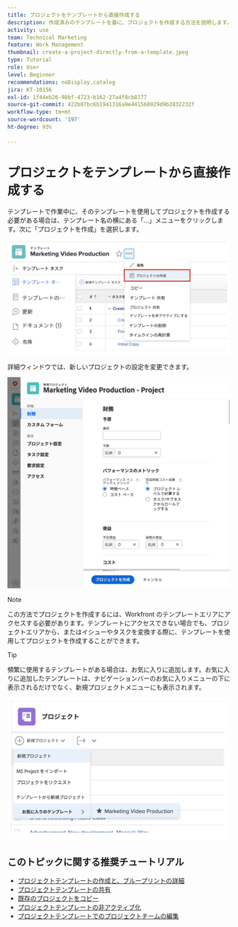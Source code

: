 ```yaml
---
title: プロジェクトをテンプレートから直接作成する
description: 作成済みのテンプレートを基に、プロジェクトを作成する方法を説明します。
activity: use
team: Technical Marketing
feature: Work Management
thumbnail: create-a-project-directly-from-a-template.jpeg
type: Tutorial
role: User
level: Beginner
recommendations: noDisplay,catalog
jira: KT-10156
exl-id: 1f44eb26-98bf-4723-b162-27a4f8cb8177
source-git-commit: 422b07bc6b1941316a9e441560929d9b2832232f
workflow-type: tm+mt
source-wordcount: '197'
ht-degree: 93%

---
```


# プロジェクトをテンプレートから直接作成する

テンプレートで作業中に、そのテンプレートを使用してプロジェクトを作成する必要がある場合は、テンプレート名の横にある「...」メニューをクリックします。次に「プロジェクトを作成」を選択します。

![メニューの「プロジェクトを作成」オプション](assets/direct-template-01.png)

詳細ウィンドウでは、新しいプロジェクトの設定を変更できます。

![プロジェクト作成ページ](assets/direct-template-02.png)

>[!NOTE]
>
>この方法でプロジェクトを作成するには、Workfront のテンプレートエリアにアクセスする必要があります。テンプレートにアクセスできない場合でも、プロジェクトエリアから、またはイシューやタスクを変換する際に、テンプレートを使用してプロジェクトを作成することができます。

>[!TIP]
>
>頻繁に使用するテンプレートがある場合は、お気に入りに追加します。お気に入りに追加したテンプレートは、ナビゲーションバーのお気に入りメニューの下に表示されるだけでなく、新規プロジェクトメニューにも表示されます。


![新しいプロジェクトのお気に入りのテンプレート](assets/direct-template-03.png)

## このトピックに関する推奨チュートリアル

* [プロジェクトテンプレートの作成と、ブループリントの詳細](/help/manage-work/create-and-manage-project-templates/create-a-project-template.md)
* [プロジェクトテンプレートの共有](/help/manage-work/create-and-manage-project-templates/share-a-project-template.md)
* [既存のプロジェクトをコピー](/help/manage-work/manage-projects/copy-an-existing-project.md)
* [プロジェクトテンプレートの非アクティブ化](/help/manage-work/create-and-manage-project-templates/deactivate-a-project-template.md)
* [プロジェクトテンプレートでのプロジェクトチームの編集](/help/manage-work/create-and-manage-project-templates/edit-the-project-team-in-a-project-template.md)

